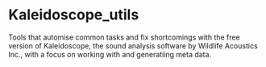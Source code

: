 # Kaleidoscope_utils
Tools that automise common tasks and fix shortcomings  with the free version of Kaleidoscope, the sound analysis software by Wildlife Acoustics Inc., with a focus on working with and generatiing meta data.
